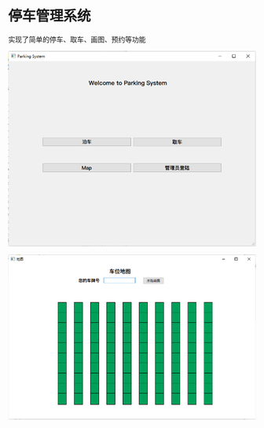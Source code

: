 # 停车管理系统

实现了简单的停车、取车、画图、预约等功能



![1577953081636](ReadMe.assets/1577953081636.png)



![1577953107303](ReadMe.assets/1577953107303.png)


